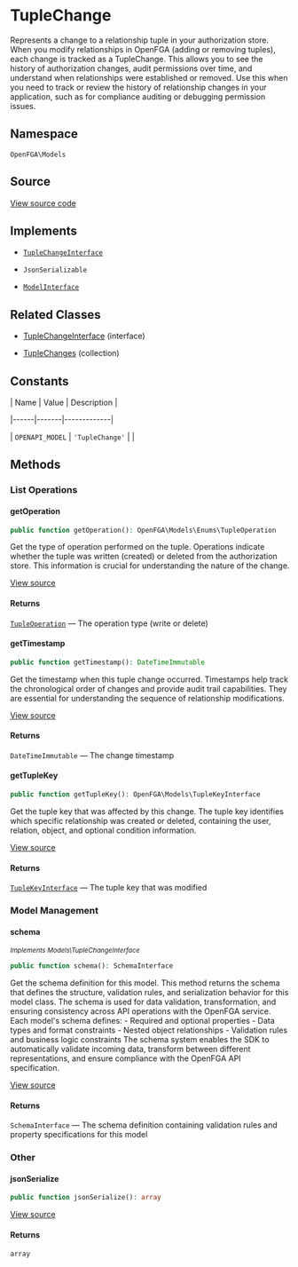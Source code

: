 # TupleChange

Represents a change to a relationship tuple in your authorization store. When you modify relationships in OpenFGA (adding or removing tuples), each change is tracked as a TupleChange. This allows you to see the history of authorization changes, audit permissions over time, and understand when relationships were established or removed. Use this when you need to track or review the history of relationship changes in your application, such as for compliance auditing or debugging permission issues.

## Namespace

`OpenFGA\Models`

## Source

[View source code](https://github.com/evansims/openfga-php/blob/main/src/Models/TupleChange.php)

## Implements

* [`TupleChangeInterface`](TupleChangeInterface.md)

* `JsonSerializable`

* [`ModelInterface`](ModelInterface.md)

## Related Classes

* [TupleChangeInterface](Models/TupleChangeInterface.md) (interface)

* [TupleChanges](Models/Collections/TupleChanges.md) (collection)

## Constants

| Name | Value | Description |

|------|-------|-------------|

| `OPENAPI_MODEL` | `'TupleChange'` |  |

## Methods

### List Operations

#### getOperation

```php
public function getOperation(): OpenFGA\Models\Enums\TupleOperation

```

Get the type of operation performed on the tuple. Operations indicate whether the tuple was written (created) or deleted from the authorization store. This information is crucial for understanding the nature of the change.

[View source](https://github.com/evansims/openfga-php/blob/main/src/Models/TupleChange.php#L80)

#### Returns

[`TupleOperation`](Models/Enums/TupleOperation.md) — The operation type (write or delete)

#### getTimestamp

```php
public function getTimestamp(): DateTimeImmutable

```

Get the timestamp when this tuple change occurred. Timestamps help track the chronological order of changes and provide audit trail capabilities. They are essential for understanding the sequence of relationship modifications.

[View source](https://github.com/evansims/openfga-php/blob/main/src/Models/TupleChange.php#L89)

#### Returns

`DateTimeImmutable` — The change timestamp

#### getTupleKey

```php
public function getTupleKey(): OpenFGA\Models\TupleKeyInterface

```

Get the tuple key that was affected by this change. The tuple key identifies which specific relationship was created or deleted, containing the user, relation, object, and optional condition information.

[View source](https://github.com/evansims/openfga-php/blob/main/src/Models/TupleChange.php#L98)

#### Returns

[`TupleKeyInterface`](TupleKeyInterface.md) — The tuple key that was modified

### Model Management

#### schema

*<small>Implements Models\TupleChangeInterface</small>*

```php
public function schema(): SchemaInterface

```

Get the schema definition for this model. This method returns the schema that defines the structure, validation rules, and serialization behavior for this model class. The schema is used for data validation, transformation, and ensuring consistency across API operations with the OpenFGA service. Each model&#039;s schema defines: - Required and optional properties - Data types and format constraints - Nested object relationships - Validation rules and business logic constraints The schema system enables the SDK to automatically validate incoming data, transform between different representations, and ensure compliance with the OpenFGA API specification.

[View source](https://github.com/evansims/openfga-php/blob/main/src/Models/ModelInterface.php#L52)

#### Returns

`SchemaInterface` — The schema definition containing validation rules and property specifications for this model

### Other

#### jsonSerialize

```php
public function jsonSerialize(): array

```

[View source](https://github.com/evansims/openfga-php/blob/main/src/Models/TupleChange.php#L107)

#### Returns

`array`
